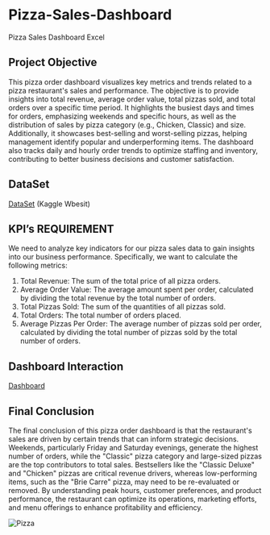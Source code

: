 # Pizza-Sales-Dashboard
Pizza Sales Dashboard Excel

## Project Objective

This pizza order dashboard visualizes key metrics and trends related to a pizza restaurant's sales and performance. The objective is to provide insights into total revenue, average order value, total pizzas sold, and total orders over a specific time period. It highlights the busiest days and times for orders, emphasizing weekends and specific hours, as well as the distribution of sales by pizza category (e.g., Chicken, Classic) and size. Additionally, it showcases best-selling and worst-selling pizzas, helping management identify popular and underperforming items. The dashboard also tracks daily and hourly order trends to optimize staffing and inventory, contributing to better business decisions and customer satisfaction.

## DataSet
<a href="https://github.com/SandaminiW/Pizza-Sales-Dashboard/blob/main/Pizza%20Sales%20Analysis.xlsx">DataSet</a>
(Kaggle Wbesit)

## KPI’s REQUIREMENT

We need to analyze key indicators for our pizza sales data to gain insights into our business performance. Specifically, we want to calculate the following metrics:

1. Total Revenue: The sum of the total price of all pizza orders.
2. Average Order Value: The average amount spent per order, calculated by dividing the total revenue by the total number of orders.
3. Total Pizzas Sold: The sum of the quantities of all pizzas sold.
4. Total Orders: The total number of orders placed.
5. Average Pizzas Per Order: The average number of pizzas sold per order, calculated by dividing the total number of pizzas sold by the total number of orders.

## Dashboard Interaction

<a href="https://github.com/SandaminiW/Pizza-Sales-Dashboard/blob/main/Pizza.png">Dashboard</a>

## Final Conclusion

The final conclusion of this pizza order dashboard is that the restaurant's sales are driven by certain trends that can inform strategic decisions. Weekends, particularly Friday and Saturday evenings, generate the highest number of orders, while the "Classic" pizza category and large-sized pizzas are the top contributors to total sales. Bestsellers like the "Classic Deluxe" and "Chicken" pizzas are critical revenue drivers, whereas low-performing items, such as the "Brie Carre" pizza, may need to be re-evaluated or removed. By understanding peak hours, customer preferences, and product performance, the restaurant can optimize its operations, marketing efforts, and menu offerings to enhance profitability and efficiency.

 ![Pizza](https://github.com/user-attachments/assets/ed148b7f-02f3-44a3-b45f-ad155e0e8b83)
